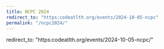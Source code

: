 ```yaml
---
title: NCPC 2024
redirect_to: "https:codeatlth.org/events/2024-10-05-ncpc"
permalink: "/ncpc2024/"
---
```

redirect_to: "https:codeatlth.org/events/2024-10-05-ncpc/"

